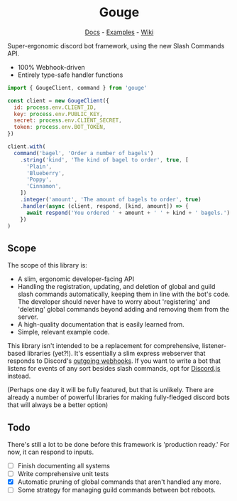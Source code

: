 <h1 align="center">Gouge</h1>
<p align="center">
<a href="https://mcpar-land.github.io/gouge/">Docs</a> -
<a href="https://github.com/mcpar-land/gouge-examples">Examples</a> - 
<a href="https://github.com/mcpar-land/gouge/wiki">Wiki</a>
</p>

Super-ergonomic discord bot framework, using the new Slash Commands API.

- 100% Webhook-driven
- Entirely type-safe handler functions

```js
import { GougeClient, command } from 'gouge'

const client = new GougeClient({
  id: process.env.CLIENT_ID,
  key: process.env.PUBLIC_KEY,
  secret: process.env.CLIENT_SECRET,
  token: process.env.BOT_TOKEN,
})

client.with(
  command('bagel', 'Order a number of bagels')
    .string('kind', 'The kind of bagel to order', true, [
      'Plain',
      'Blueberry',
      'Poppy',
      'Cinnamon',
    ])
    .integer('amount', 'The amount of bagels to order', true)
    .handler(async (client, respond, [kind, amount]) => {
      await respond('You ordered ' + amount + ' ' + kind + ' bagels.')
    })
)
```

## Scope

The scope of this library is:

- A slim, ergonomic developer-facing API
- Handling the registration, updating, and deletion of global and guild slash commands automatically, keeping them in line with the bot's code. The developer should never have to worry about 'registering' and 'deleting' global commands beyond adding and removing them from the server.
- A high-quality documentation that is easily learned from.
- Simple, relevant example code.

This library isn't intended to be a replacement for comprehensive, listener-based libraries (yet?!). It's essentially a slim express webserver that responds to Discord's [outgoing webhooks](https://discord.com/developers/docs/interactions/slash-commands#receiving-an-interaction). If you want to write a bot that listens for events of any sort besides slash commands, opt for [Discord.js](https://discord.js.org/#/) instead.

(Perhaps one day it will be fully featured, but that is unlikely. There are already a number of powerful libraries for making fully-fledged discord bots that will always be a better option)

## Todo

There's still a lot to be done before this framework is 'production ready.'
For now, it can respond to inputs.

- [ ] Finish documenting all systems
- [ ] Write comprehensive unit tests
- [x] Automatic pruning of global commands that aren't handled any more.
- [ ] Some strategy for managing guild commands between bot reboots.
